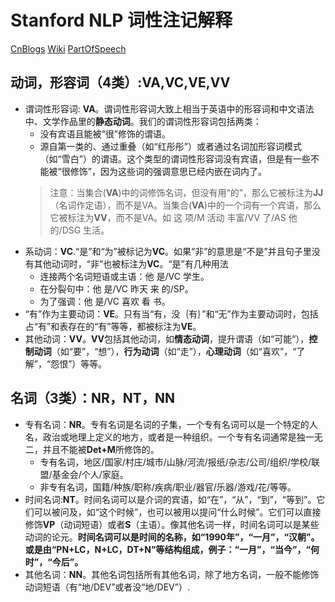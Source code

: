 
# Stanford NLP 词性注记解释 #
[CnBlogs](https://www.cnblogs.com/tonglin0325/p/6850901.html)
[Wiki](https://en.wikipedia.org/wiki/Brown_Corpus#Part-of-speech_tags_used)
[PartOfSpeech](https://stackoverflow.com/questions/1833252/java-stanford-nlp-part-of-speech-labels)
## 动词，形容词（4类）:VA,VC,VE,VV ###
* 谓词性形容词: **VA**。谓词性形容词大致上相当于英语中的形容词和中文语法中、文学作品里的**静态动词**。我们的谓词性形容词包括两类：
  * 没有宾语且能被“很”修饰的谓语。
  * 源自第一类的、通过重叠（如“红彤彤”）或者通过名词加形容词模式（如“雪白”）的谓语。这个类型的谓词性形容词没有宾语，但是有一些不能被“很修饰”，因为这些词的强调意思已经内嵌在词内了。
  > 注意：当集合(**VA**)中的词修饰名词，但没有用“的”，那么它被标注为**JJ**（名词作定语），而不是VA。当集合(**VA**)中的一个词有一个宾语，那么它被标注为**VV**，而不是VA。如 这 项/M 活动 丰富/VV 了/AS 他 的/DSG 生活。
* 系动词：**VC**.“是”和“为”被标记为**VC**。如果“非”的意思是“不是”并且句子里没有其他动词时，“非”也被标注为**VC**。“是”有几种用法
  * 连接两个名词短语或主语：他 是/VC 学生。
  * 在分裂句中：他 是/VC 昨天 来 的/SP。
  * 为了强调：他 是/VC 喜欢 看 书。
* “有”作为主要动词：**VE**。只有当“有，没｛有｝”和“无”作为主要动词时，包括占“有”和表存在的“有”等等，都被标注为**VE**。
* 其他动词：**VV**。**VV**包括其他动词，如**情态动词**，提升谓语（如“可能”），**控制动词**（如“要”，“想”），**行为动词**（如“走”），**心理动词**（如“喜欢”，“了解”，“怨恨”）等等。
## 名词（3类）：NR，NT，NN ###
* 专有名词：**NR**。专有名词是名词的子集，一个专有名词可以是一个特定的人名，政治或地理上定义的地方，或者是一种组织。一个专有名词通常是独一无二，并且不能被**Det+M**所修饰的。
  * 专有名词，地区/国家/村庄/城市/山脉/河流/报纸/杂志/公司/组织/学校/联盟/基金会/个人/家庭。
  * 非专有名词，国籍/种族/职称/疾病/职业/器官/乐器/游戏/花/等等。
* 时间名词:**NT**。时间名词可以是介词的宾语，如“在”，“从”，“到”，“等到”。它们可以被问及，如“这个时候”，也可以被用以提问“什么时候”。它们可以直接修饰**VP**（动词短语）或者**S**（主语）。像其他名词一样，时间名词可以是某些动词的论元。**时间名词可以是时间的名称，如“1990年”，“一月”，“汉朝”。或是由“PN+LC，N+LC，DT+N”等结构组成，例子：“一月”，“当今”，“何时”，“今后”。**
* 其他名词：**NN**。其他名词包括所有其他名词，除了地方名词，一般不能修饰动词短语（有“地/DEV”或者没“地/DEV”）.

